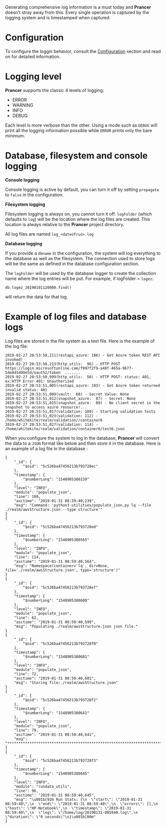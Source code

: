 Generating comprehensive log information is a must today and **Prancer** doesn't stray away from this. Every single operation is captured by the logging system and is timestamped when captured.

# Configuration

To configure the loggin behavior, consult the [Configuration](basics.md) section and read on for detailed information.

# Logging level

**Prancer** supports the classic 4 levels of logging:

* ERROR
* WARNING
* INFO
* DEBUG

Each level is more verbose than the other. Using a mode such as `DEBUG` will print all the logging information possible while `ERROR` prints only the bare minimum.

# Database, filesystem and console logging

**Console logging**

Console logging is active by default, you can turn it off by setting `propagate` to `false` in the configuration.

**Filesystem logging**

Filesystem logging is always on, you cannot turn it off. `logFolder` (which defaults to `log`) will be the location where the log files are created. This location is always relative to the **Prancer** project directory.

All log files are named `log_<dateofrun>.log`

**Database logging**

If you provide a `dbname` in the configuration, the system will log everything to the database as well as the filesystem. The connection used to store logs will be the same as defined in the database configuration section.

The `logFolder` will be used by the database logger to create the collection name where the log entries will be put. For example, if logFolder = `logez`:

    db.logez_20190101120000.find()
    
will return the data for that log.

# Example of log files and database logs

Log files are stored in the file system as a text file. Here is the example of the log file:

    2019-02-27 20:53:50,211(restapi_azure: 186) - Get Azure token REST API invoked!
    2019-02-27 20:53:50,213(http_utils:  96) - HTTP POST https://login.microsoftonline.com/f997f2f9-a48f-465a-9677-54e8d1d90e5d/oauth2/token  .......
    2019-02-27 20:53:50,999(http_utils:  50) - HTTP POST: status: 401, ex:HTTP Error 401: Unauthorized 
    2019-02-27 20:53:51,005(restapi_azure: 193) - Get Azure token returned invalid status: 401
    2019-02-27 20:53:51,009(vault:  60) - Secret Value: None
    2019-02-27 20:53:51,012(snapshot_azure:  87) - Secret: None
    2019-02-27 20:53:51,015(snapshot_azure:  89) - No client secret in the snapshot to access azure resource!...
    2019-02-27 20:53:51,017(validation: 109) - Starting validation tests
    2019-02-27 20:53:51,023(validation: 112) - /home/whitekite/realm/validation//container6
    2019-02-27 20:53:51,027(validation: 114) - /home/whitekite/realm/validation/container6/test6.json

When you configure the system to log in the database, **Prancer** will convert the data to a `JSON` format like below and then store it in the database. Here is an example of a log file in the database :

    {
        "_id": {
            "$oid": "5c526ba47456213b793728ec"
        },
        "timestamp": {
            "$numberLong": "1548905380239"
        },
        "level": "INFO",
        "module": "populate_json",
        "line": 100,
        "asctime": "2019-01-31 08:59:40,239",
        "msg": "Command: 'python3 utilities/populate_json.py lq --file ./realm/awsStructure.json --type structure'"
    }
    {
        "_id": {
            "$oid": "5c526ba47456213b793728ed"
        },
        "timestamp": {
            "$numberLong": "1548905380565"
        },
        "level": "INFO",
        "module": "populate_json",
        "line": 114,
        "asctime": "2019-01-31 08:59:40,564",
        "msg": "Namespace(container='lq', dir=None, file='./realm/awsStructure.json', type='structure')"
    }
    {
        "_id": {
            "$oid": "5c526ba47456213b793728ef"
        },
        "timestamp": {
            "$numberLong": "1548905380600"
        },
        "level": "INFO",
        "module": "populate_json",
        "line": 62,
        "asctime": "2019-01-31 08:59:40,599",
        "msg": "Populating ./realm/awsStructure.json json file."
    }
    {
        "_id": {
            "$oid": "5c526ba47456213b793728f0"
        },
        "timestamp": {
            "$numberLong": "1548905380601"
        },
        "level": "INFO",
        "module": "populate_json",
        "line": 72,
        "asctime": "2019-01-31 08:59:40,601",
        "msg": "Storing file:./realm/awsStructure.json"
    }
    {
        "_id": {
            "$oid": "5c526ba47456213b793728f2"
        },
        "timestamp": {
            "$numberLong": "1548905380641"
        },
        "level": "INFO",
        "module": "populate_json",
        "line": 79,
        "asctime": "2019-01-31 08:59:40,641",
        "msg": "********************************************************************************"
    }
    {
        "_id": {
            "$oid": "5c526ba47456213b793728f3"
        },
        "timestamp": {
            "$numberLong": "1548905380645"
        },
        "level": "INFO",
        "module": "rundata_utils",
        "line": 96,
        "asctime": "2019-01-31 08:59:40,645",
        "msg": "\u001b[92m Run Stats: {\n  \"start\": \"2019-01-31 08:59:40\",\n  \"end\": \"2019-01-31 08:59:40\",\n  \"errors\": [],\n  \"host\": \"HP-Notebook\",\n  \"timestamp\": \"2019-01-31 08:59:40\",\n  \"log\": \"/home/log/20190131-085940.log\",\n  \"duration\": \"0 seconds\"\n}\u001b[00m"
    }